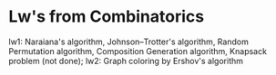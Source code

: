 # Lw's from Combinatorics

lw1: 
	Naraiana's algorithm,
	Johnson–Trotter's algorithm,
	Random Permutation algorithm,
	Composition Generation algorithm,
	Knapsack problem (not done);
lw2:
	Graph coloring by Ershov's algorithm
